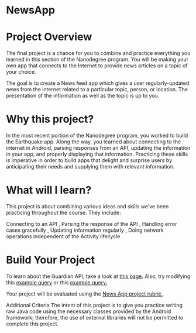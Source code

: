 # NewsApp
# Project Overview
The final project is a chance for you to combine and practice everything you learned in this section of the Nanodegree program. You will be making your own app that connects to the Internet to provide news articles on a topic of your choice.

The goal is to create a News feed app which gives a user regularly-updated news from the internet related to a particular topic, person, or location. The presentation of the information as well as the topic is up to you.

# Why this project?
In the most recent portion of the Nanodegree program, you worked to build the Earthquake app. Along the way, you learned about connecting to the internet in Android, parsing responses from an API, updating the information in your app, and properly displaying that information. Practicing these skills is imperative in order to build apps that delight and surprise users by anticipating their needs and supplying them with relevant information.

# What will I learn?
This project is about combining various ideas and skills we’ve been practicing throughout the course. They include:

Connecting to an API ,
Parsing the response of the API ,
Handling error cases gracefully ,
Updating information regularly ,
Doing network operations independent of the Activity lifecycle

# Build Your Project
To learn about the Guardian API, take a look at [this page.](http://open-platform.theguardian.com/documentation/) Also, try modifying this [example query](http://content.guardianapis.com/search?q=debates&api-key=test) or this [example query.](http://content.guardianapis.com/search?q=debate&tag=politics/politics&from-date=2014-01-01&api-key=test)

Your project will be evaluated using the [News App project rubric.](https://review.udacity.com/#!/rubrics/165/view)

Additional Criteria
The intent of this project is to give you practice writing raw Java code using the necessary classes provided by the Android framework; therefore, the use of external libraries will not be permitted to complete this project.
